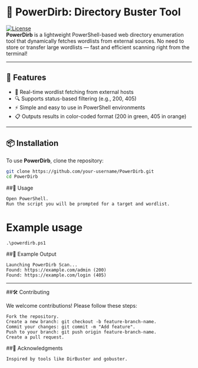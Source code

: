 # 🚀 PowerDirb: Directory Buster Tool

[![License](https://img.shields.io/badge/license-MIT-green.svg)](LICENSE)  
**PowerDirb** is a lightweight PowerShell-based web directory enumeration tool that dynamically fetches wordlists from external sources. No need to store or transfer large wordlists — fast and efficient scanning right from the terminal!

---

## 🌟 Features
- 🚀 Real-time wordlist fetching from external hosts
- 🔍 Supports status-based filtering (e.g., 200, 405)
- ⚡ Simple and easy to use in PowerShell environments
- 📋 Outputs results in color-coded format (200 in green, 405 in orange)

---

## 📦 Installation
To use **PowerDirb**, clone the repository:

```bash
git clone https://github.com/your-username/PowerDirb.git
cd PowerDirb
```
##🚀 Usage

    Open PowerShell.
    Run the script you will be prompted for a target and wordlist.

# Example usage
```
.\powerdirb.ps1 
```

##🎥 Example Output

```
Launching PowerDirb Scan...
Found: https://example.com/admin (200)
Found: https://example.com/login (405)
```
---

##🛠️ Contributing

We welcome contributions! Please follow these steps:

    Fork the repository.
    Create a new branch: git checkout -b feature-branch-name.
    Commit your changes: git commit -m "Add feature".
    Push to your branch: git push origin feature-branch-name.
    Create a pull request.

##🙌 Acknowledgments

    Inspired by tools like DirBuster and gobuster.



